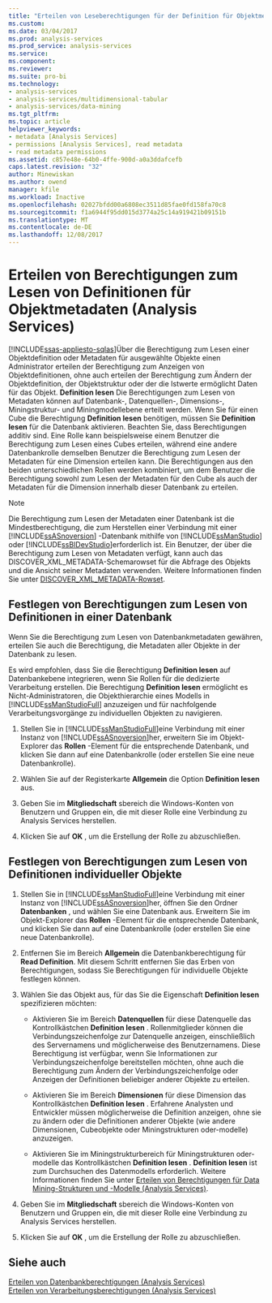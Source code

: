 ```yaml
---
title: "Erteilen von Leseberechtigungen für der Definition für Objektmetadaten (Analysis Services) | Microsoft Docs"
ms.custom: 
ms.date: 03/04/2017
ms.prod: analysis-services
ms.prod_service: analysis-services
ms.service: 
ms.component: 
ms.reviewer: 
ms.suite: pro-bi
ms.technology:
- analysis-services
- analysis-services/multidimensional-tabular
- analysis-services/data-mining
ms.tgt_pltfrm: 
ms.topic: article
helpviewer_keywords:
- metadata [Analysis Services]
- permissions [Analysis Services], read metadata
- read metadata permissions
ms.assetid: c857e48e-64b0-4ffe-900d-a0a3ddafcefb
caps.latest.revision: "32"
author: Minewiskan
ms.author: owend
manager: kfile
ms.workload: Inactive
ms.openlocfilehash: 02027bfdd00a6808ec3511d85fae0fd158fa70c8
ms.sourcegitcommit: f1a6944f95dd015d3774a25c14a919421b09151b
ms.translationtype: MT
ms.contentlocale: de-DE
ms.lasthandoff: 12/08/2017
---
```

# <a name="grant-read-definition-permissions-on-object-metadata-analysis-services"></a>Erteilen von Berechtigungen zum Lesen von Definitionen für Objektmetadaten (Analysis Services)
[!INCLUDE[ssas-appliesto-sqlas](../../includes/ssas-appliesto-sqlas.md)]Über die Berechtigung zum Lesen einer Objektdefinition oder Metadaten für ausgewählte Objekte einen Administrator erteilen der Berechtigung zum Anzeigen von Objektdefinitionen, ohne auch erteilen der Berechtigung zum Ändern der Objektdefinition, der Objektstruktur oder der die Istwerte ermöglicht Daten für das Objekt. **Definition lesen** Die Berechtigungen zum Lesen von Metadaten können auf Datenbank-, Datenquellen-, Dimensions-, Miningstruktur- und Miningmodellebene erteilt werden. Wenn Sie für einen Cube die Berechtigung **Definition lesen** benötigen, müssen Sie **Definition lesen** für die Datenbank aktivieren. Beachten Sie, dass Berechtigungen additiv sind. Eine Rolle kann beispielsweise einem Benutzer die Berechtigung zum Lesen eines Cubes erteilen, während eine andere Datenbankrolle demselben Benutzer die Berechtigung zum Lesen der Metadaten für eine Dimension erteilen kann. Die Berechtigungen aus den beiden unterschiedlichen Rollen werden kombiniert, um dem Benutzer die Berechtigung sowohl zum Lesen der Metadaten für den Cube als auch der Metadaten für die Dimension innerhalb dieser Datenbank zu erteilen.  
  
> [!NOTE]  
>  Die Berechtigung zum Lesen der Metadaten einer Datenbank ist die Mindestberechtigung, die zum Herstellen einer Verbindung mit einer [!INCLUDE[ssASnoversion](../../includes/ssasnoversion-md.md)] -Datenbank mithilfe von [!INCLUDE[ssManStudio](../../includes/ssmanstudio-md.md)] oder [!INCLUDE[ssBIDevStudio](../../includes/ssbidevstudio-md.md)]erforderlich ist. Ein Benutzer, der über die Berechtigung zum Lesen von Metadaten verfügt, kann auch das DISCOVER_XML_METADATA-Schemarowset für die Abfrage des Objekts und die Ansicht seiner Metadaten verwenden. Weitere Informationen finden Sie unter [DISCOVER_XML_METADATA-Rowset](../../analysis-services/schema-rowsets/xml/discover-xml-metadata-rowset.md).  
  
## <a name="set-read-definition-permissions-on-a-database"></a>Festlegen von Berechtigungen zum Lesen von Definitionen in einer Datenbank  
 Wenn Sie die Berechtigung zum Lesen von Datenbankmetadaten gewähren, erteilen Sie auch die Berechtigung, die Metadaten aller Objekte in der Datenbank zu lesen.  
  
 Es wird empfohlen, dass Sie die Berechtigung **Definition lesen** auf Datenbankebene integrieren, wenn Sie Rollen für die dedizierte Verarbeitung erstellen. Die Berechtigung **Definition lesen** ermöglicht es Nicht-Administratoren, die Objekthierarchie eines Modells in [!INCLUDE[ssManStudioFull](../../includes/ssmanstudiofull-md.md)] anzuzeigen und für nachfolgende Verarbeitungsvorgänge zu individuellen Objekten zu navigieren.  
  
1.  Stellen Sie in [!INCLUDE[ssManStudioFull](../../includes/ssmanstudiofull-md.md)]eine Verbindung mit einer Instanz von [!INCLUDE[ssASnoversion](../../includes/ssasnoversion-md.md)]her, erweitern Sie im Objekt-Explorer das **Rollen** -Element für die entsprechende Datenbank, und klicken Sie dann auf eine Datenbankrolle (oder erstellen Sie eine neue Datenbankrolle).  
  
2.  Wählen Sie auf der Registerkarte **Allgemein** die Option **Definition lesen** aus.  
  
3.  Geben Sie im **Mitgliedschaft** sbereich die Windows-Konten von Benutzern und Gruppen ein, die mit dieser Rolle eine Verbindung zu Analysis Services herstellen.  
  
4.  Klicken Sie auf **OK** , um die Erstellung der Rolle zu abzuschließen.  
  
## <a name="set-read-definition-permissions-on-individual-objects"></a>Festlegen von Berechtigungen zum Lesen von Definitionen individueller Objekte  
  
1.  Stellen Sie in [!INCLUDE[ssManStudioFull](../../includes/ssmanstudiofull-md.md)]eine Verbindung mit einer Instanz von [!INCLUDE[ssASnoversion](../../includes/ssasnoversion-md.md)]her, öffnen Sie den Ordner **Datenbanken** , und wählen Sie eine Datenbank aus. Erweitern Sie im Objekt-Explorer das **Rollen** -Element für die entsprechende Datenbank, und klicken Sie dann auf eine Datenbankrolle (oder erstellen Sie eine neue Datenbankrolle).  
  
2.  Entfernen Sie im Bereich **Allgemein** die Datenbankberechtigung für **Read Definition**. Mit diesem Schritt entfernen Sie das Erben von Berechtigungen, sodass Sie Berechtigungen für individuelle Objekte festlegen können.  
  
3.  Wählen Sie das Objekt aus, für das Sie die Eigenschaft **Definition lesen** spezifizieren möchten:  
  
    -   Aktivieren Sie im Bereich **Datenquellen** für diese Datenquelle das Kontrollkästchen **Definition lesen** . Rollenmitglieder können die Verbindungszeichenfolge zur Datenquelle anzeigen, einschließlich des Servernamens und möglicherweise des Benutzernamens. Diese Berechtigung ist verfügbar, wenn Sie Informationen zur Verbindungszeichenfolge bereitstellen möchten, ohne auch die Berechtigung zum Ändern der Verbindungszeichenfolge oder Anzeigen der Definitionen beliebiger anderer Objekte zu erteilen.  
  
    -   Aktivieren Sie im Bereich **Dimensionen** für diese Dimension das Kontrollkästchen **Definition lesen** . Erfahrene Analysten und Entwickler müssen möglicherweise die Definition anzeigen, ohne sie zu ändern oder die Definitionen anderer Objekte (wie andere Dimensionen, Cubeobjekte oder Miningstrukturen oder-modelle) anzuzeigen.  
  
    -   Aktivieren Sie im Miningstrukturbereich für Miningstrukturen oder-modelle das Kontrollkästchen **Definition lesen** . **Definition lesen** ist zum Durchsuchen des Datenmodells erforderlich. Weitere Informationen finden Sie unter [Erteilen von Berechtigungen für Data Mining-Strukturen und -Modelle &#40;Analysis Services&#41;](../../analysis-services/multidimensional-models/grant-permissions-on-data-mining-structures-and-models-analysis-services.md).  
  
4.  Geben Sie im **Mitgliedschaft** sbereich die Windows-Konten von Benutzern und Gruppen ein, die mit dieser Rolle eine Verbindung zu Analysis Services herstellen.  
  
5.  Klicken Sie auf **OK** , um die Erstellung der Rolle zu abzuschließen.  
  
## <a name="see-also"></a>Siehe auch  
 [Erteilen von Datenbankberechtigungen &#40;Analysis Services&#41;](../../analysis-services/multidimensional-models/grant-database-permissions-analysis-services.md)   
 [Erteilen von Verarbeitungsberechtigungen &#40;Analysis Services&#41;](../../analysis-services/multidimensional-models/grant-process-permissions-analysis-services.md)  
  
  
